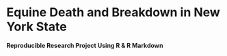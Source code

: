 # Equine Death and Breakdown in New York State #
__Reproducible Research Project Using R & R Markdown__
